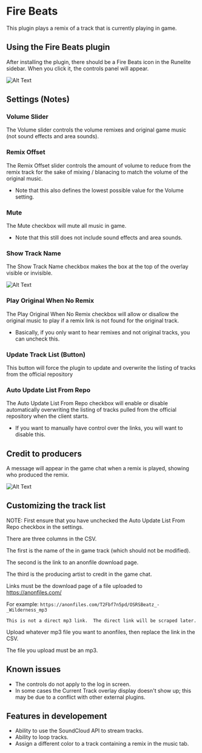 # Fire Beats


This plugin plays a remix of a track that is currently playing in game. 

## Using the Fire Beats plugin

After installing the plugin, there should be a Fire Beats icon in the Runelite sidebar.  When you click it, the controls panel will appear.

![Alt Text](http://rknako.com/wp-content/uploads/2020/11/rl_fire_beats_controlMenu.gif)

## Settings (Notes)

### Volume Slider
The Volume slider controls the volume remixes and original game music (not sound effects and area sounds).

### Remix Offset
The Remix Offset slider controls the amount of volume to reduce from the remix track for the sake of mixing / blanacing to match the volume of the original music.  
  - Note that this also defines the lowest possible value for the Volume setting.
  
### Mute
The Mute checkbox will mute all music in game.
  - Note that this still does not include sound effects and area sounds.
  
### Show Track Name
The Show Track Name checkbox makes the box at the top of the overlay visible or invisible.  

![Alt Text](http://rknako.com/wp-content/uploads/2020/11/rl_fire_beats_showTrackName.gif)

### Play Original When No Remix
The Play Original When No Remix checkbox will allow or disallow the original music to play if a remix link is not found for the original track.
  - Basically, if you only want to hear remixes and not original tracks, you can uncheck this.
  
### Update Track List (Button)
This button will force the plugin to update and overwrite the listing of tracks from the official repository

### Auto Update List From Repo
The Auto Update List From Repo checkbox will enable or disable automatically overwriting the listing of tracks pulled from the official repository when the client starts.
  - If you want to manually have control over the links, you will want to disable this.
  
## Credit to producers

A message will appear in the game chat when a remix is played, showing who produced the remix.

![Alt Text](http://rknako.com/wp-content/uploads/2020/11/rl_fire_beats_remixInfo.gif)

## Customizing the track list

NOTE: First ensure that you have unchecked the Auto Update List From Repo checkbox in the settings.

There are three columns in the CSV.  

The first is the name of the in game track (which should not be modified).

The second is the link to an anonfile download page.

The third is the producing artist to credit in the game chat.

Links must be the download page of a file uploaded to https://anonfiles.com/ 

For example: `https://anonfiles.com/T2Fbf7n5pd/OSRSBeatz_-_Wilderness_mp3`

    This is not a direct mp3 link.  The direct link will be scraped later. 

Upload whatever mp3 file you want to anonfiles, then replace the link in the CSV. 

The file you upload must be an mp3.

## Known issues

- The controls do not apply to the log in screen.
- In some cases the Current Track overlay display doesn't show up; this may be due to a conflict with other external plugins.

## Features in developement

- Ability to use the SoundCloud API to stream tracks.
- Ability to loop tracks.
- Assign a different color to a track containing a remix in the music tab.
